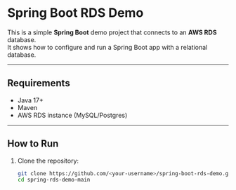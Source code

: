 # Spring Boot RDS Demo

This is a simple **Spring Boot** demo project that connects to an **AWS RDS** database.  
It shows how to configure and run a Spring Boot app with a relational database.

---

## Requirements
- Java 17+  
- Maven  
- AWS RDS instance (MySQL/Postgres)  

---

## How to Run

1. Clone the repository:
   ```bash
   git clone https://github.com/<your-username>/spring-boot-rds-demo.git
   cd spring-rds-demo-main
